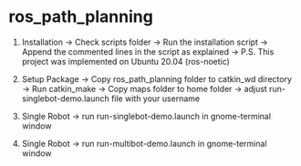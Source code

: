 # ros_path_planning

1. Installation ->
Check scripts folder ->
Run the installation script ->
Append the commented lines in the script as explained ->
P.S. This project was implemented on Ubuntu 20.04 (ros-noetic)

2. Setup Package ->
Copy ros_path_planning folder to catkin_wd directory ->
Run catkin_make ->
Copy maps folder to home folder ->
adjust run-singlebot-demo.launch file with your username

3. Single Robot ->
run run-singlebot-demo.launch in gnome-terminal window

4. Single Robot ->
run run-multibot-demo.launch in gnome-terminal window
